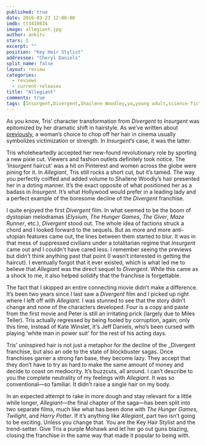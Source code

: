 ```yaml
---
published: true
date: 2016-03-23 12:00:00
imdb: tt3410834
image: allegiant.jpg
author: ankitv
stars: 2
excerpt: ""
position: "Key Hair Stylist"
addressee: "Cheryl Daniels"
split_name: false
layout: review
categories: 
  - reviews
  - current-releases
title: "Allegiant"
comments: true
tags: [Insurgent,Divergent,Shailene Woodley,ya,young adult,science fiction,action, drama, Letters, teen]
---
```

As you know, Tris’ character transformation from _Divergent_ to _Insurgent_ was epitomized by her dramatic shift in hairstyle. As we’ve written about [previously](http://www.dearcastandcrew.com/content/2015/3/21/insurgent.html), a woman’s choice to chop off her hair in cinema usually symbolizes victimization or strength. In _Insurgent_’s case, it was the latter. 

Tris wholeheartedly accepted her new-found revolutionary role by sporting a new pixie cut. Viewers and fashion outlets definitely took notice. The ‘_Insurgent_ haircut’ was a hit on Pinterest and women across the globe were pining for it. In _Allegiant_, Tris still rocks a short cut, but it’s tamed. The way you perfectly coiffed and added volume to Shailene Woodly’s hair presented her in a doting manner. It’s the exact opposite of what positioned her as a badass in _Insurgent_. It’s what Hollywood would prefer in a leading lady and a perfect example of the boresome decline of the _Divergent_ franchise.  

I quite enjoyed the first _Divergent_ film. In what seemed to be the boom of dystopian melodramas (_Elysium_, _The Hunger Games_, _The Giver_, _Maze Runner_, etc.), _Divergent_ stood out. The whole idea of factions struck a chord and I looked forward to the sequels. But as more and more anti-utopian features came out, the lines between them started to blur. It was in that mess of suppressed civilians under a totalitarian regime that _Insurgent_ came out and I couldn't have cared less. I remember seeing the previews but didn't think anything past that point (I wasn’t interested in getting the haircut). I eventually forgot that it ever existed, which is what led me to believe that _Allegiant_ was the direct sequel to _Divergent_. While this came as a shock to me, it also helped solidify that the franchise is forgettable. 

The fact that I skipped an entire connecting movie didn’t make a difference. It’s been two years since I last saw a _Divergent_ film and I picked up right where I left off with _Allegiant_. I was stunned to see that the story didn't change and none of the characters developed. Four is a copy and paste from the first movie and Peter is still an irritating prick (largely due to Miles Teller). Tris actually regressed by being fooled by corruption, again; only this time, instead of Kate Winslet, it's Jeff Daniels, who’s been cursed with playing 'white man in power suit' for the rest of his acting days.

Tris’ uninspired hair is not just a metaphor for the decline of the _Divergent franchise, but also an ode to the state of blockbuster sagas. Once franchises garner a strong fan base, they become lazy. They accept that they don’t have to try as hard to make the same amount of money and decide to coast on mediocrity. It’s buzzcuts, all around. I can’t describe to you the complete neutrality of my feelings with _Allegiant_. It was so conventional—so familiar. It didn’t raise a single hair on my body. 

In an expected attempt to rake in more dough and stay relevant for a little while longer, _Allegiant_—the final chapter of the saga—has been split into two separate films, much like what has been done with _The Hunger Games_, _Twilight_, and _Harry Potter_. If it’s anything like _Allegiant_, part two isn’t going to be exciting. Unless you change that. You are the Key Hair Stylist and the trend-setter. Give Tris a purple Mohawk and let her go out guns blazing, closing the franchise in the same way that made it popular to being with.